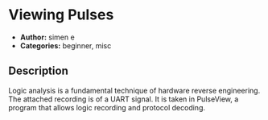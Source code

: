 # Viewing Pulses

- **Author:** simen e
- **Categories:** beginner, misc

## Description

Logic analysis is a fundamental technique of hardware reverse engineering.
The attached recording is of a UART signal. It is taken in PulseView, a program that allows logic recording and protocol decoding.
